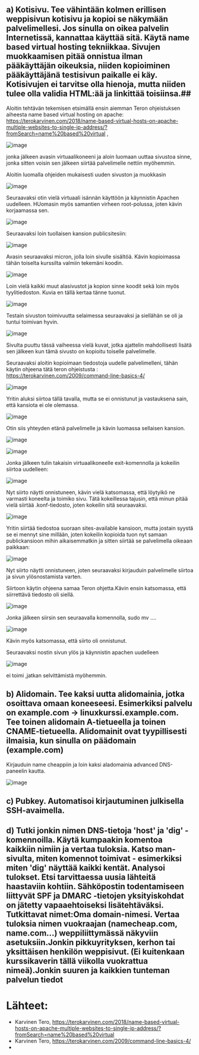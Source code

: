 ## a) Kotisivu. Tee vähintään kolmen erillisen weppisivun kotisivu ja kopioi se näkymään palvelimellesi. Jos sinulla on oikea palvelin Internetissä, kannattaa käyttää sitä. Käytä name based virtual hosting tekniikkaa. Sivujen muokkaamisen pitää onnistua ilman pääkäyttäjän oikeuksia, niiden kopioiminen pääkäyttäjänä testisivun paikalle ei käy. Kotisivujen ei tarvitse olla hienoja, mutta niiden tulee olla validia HTML:ää ja linkittää toisiinsa.## 

Aloitin tehtävän tekemisen etsimällä ensin aiemman Teron ohjeistuksen aiheesta name based virtual hosting on apache: https://terokarvinen.com/2018/name-based-virtual-hosts-on-apache-multiple-websites-to-single-ip-address/?fromSearch=name%20based%20virtual , 

![image](https://github.com/user-attachments/assets/09f208fe-b1d6-4de0-bc70-5bf0b1a33f25)

jonka jälkeen avasin virtuaalikoneeni ja aloin luomaan uuttaa sivustoa sinne, jonka sitten voisin sen jälkeen siirtää palvelimelle nettiin myöhemmin.

Aloitin luomalla ohjeiden mukaisesti uuden sivuston ja muokkasin

![image](https://github.com/user-attachments/assets/acfbe876-f59d-485a-a468-1274406d6469)

Seuraavaksi otin vielä virtuaali isännän käyttöön ja käynnistin Apachen uudelleen. HUomasin myös samantien virheen root-polussa, joten kävin korjaamassa sen.

![image](https://github.com/user-attachments/assets/ce89d8d5-d9c7-4625-9452-b2b0aa583552)


Seuraavaksi loin tuollaisen kansion publicsitesiin:

![image](https://github.com/user-attachments/assets/cde84a2d-5a2e-4dc3-bf63-e7da46c4fe59)

Avasin seuraavaksi micron, jolla loin sivulle sisältöä. Kävin kopioimassa tähän toiselta kurssilta valmiin tekemäni koodin.

![image](https://github.com/user-attachments/assets/bcd2abe5-72c1-493f-aaa3-98e2867cf6f2)

Loin vielä kaikki muut alasivustot ja  kopion sinne koodit sekä loin myös tyylitiedoston. Kuvia en tällä kertaa tänne tuonut.

![image](https://github.com/user-attachments/assets/783da926-ab54-41f3-b1ce-89d076607a5b)

Testain sivuston toimivuutta selaimessa seuraavaksi ja siellähän se oli ja tuntui toimivan hyvin.

![image](https://github.com/user-attachments/assets/6ea6d1fe-972f-49bc-a33a-f5ca84355155)

Sivulta puuttu tässä vaiheessa vielä kuvat, jotka ajattelin mahdollisesti lisätä sen jälkeen kun tämä sivusto on kopioitu toiselle palvelimelle.

Seuraavaksi aloitin kopioimaan tiedostoja uudelle palvelimelleni, tähän käytin ohjeena tätä teron ohjeistusta : https://terokarvinen.com/2009/command-line-basics-4/ 

![image](https://github.com/user-attachments/assets/e78dba99-84d6-499a-aee6-2d1b65a2019a)

Yritin aluksi siirtoa tällä tavalla, mutta se ei onnistunut ja vastauksena sain, että kansiota ei ole olemassa.

![image](https://github.com/user-attachments/assets/972894e7-4d1c-4b29-8704-41270c318517)

Otin siis yhteyden etänä palvelimelle ja kävin luomassa sellaisen kansion.

![image](https://github.com/user-attachments/assets/3b61fd4d-1446-4520-af8c-cd8f5132a851)

![image](https://github.com/user-attachments/assets/e3abed31-c86b-4ed4-b631-ceb8452aeb08)

Jonka jälkeen tulin takaisin virtuaalikoneelle exit-komennolla ja  kokeilin siirtoa uudelleen:

![image](https://github.com/user-attachments/assets/eae9c21b-ff49-491f-b2f7-53131ffb318e)

Nyt siirto näytti onnistuneen, kävin vielä katsomassa, että löytyikö ne varmasti koneelta ja toimiko sivu. Tätä kokeillessa tajusin, että minun pitää vielä siirtää .konf-tiedosto, joten kokeilin sitä seuraavaksi.

![image](https://github.com/user-attachments/assets/158bbea1-ed0e-4e3a-bace-b2a35e90005b)

Yritin siirtää tiedostoa suoraan sites-available kansioon, mutta jostain syystä se ei mennyt sine millään, joten kokeilin kopioida tuon nyt samaan publickansioon mihin aikaisemmatkin ja sitten siirtää se palvelimella oikeaan paikkaan:

![image](https://github.com/user-attachments/assets/38002469-7f9f-4eeb-86ec-fbd15c779d32)

Nyt siirto näytti onnistuneen, joten seuraavaksi kirjauduin palvelimelle siirtoa ja sivun ylösnostamista varten.

Siirtoon käytin ohjeena samaa Teron ohjetta.Kävin ensin katsomassa, että siirrettävä tiedosto oli siellä.

![image](https://github.com/user-attachments/assets/50a97f93-c259-41e6-a108-40bbcd5ff9db)

Jonka jälkeen siirsin sen seuraavalla komennolla, sudo mv ....

![image](https://github.com/user-attachments/assets/eb918aa3-546e-4dc8-8955-8c81c7fb1e1c)

Kävin myös katsomassa, että siirto oli onnistunut.

Seuraavaksi nostin sivun ylös ja käynnistin apachen uudelleen

![image](https://github.com/user-attachments/assets/ab51eb3e-b010-486a-81be-ee73f2366fc1)

ei toimi ,jatkan selvittämistä myöhemmin.

## b) Alidomain. Tee kaksi uutta alidomainia, jotka osoittava omaan koneeseesi. Esimerkiksi palvelu on example.com -> linuxkurssi.example.com. Tee toinen alidomain A-tietueella ja toinen CNAME-tietueella. Alidomainit ovat tyypillisesti ilmaisia, kun sinulla on päädomain (example.com) ##

Kirjauduin name cheappiin ja loin kaksi aladomainia advanced DNS-paneelin kautta.

![image](https://github.com/user-attachments/assets/d32446be-f626-4f2c-a1d9-f1d5833cf05b)




## c) Pubkey. Automatisoi kirjautuminen julkisella SSH-avaimella. ##




## d) Tutki jonkin nimen DNS-tietoja 'host' ja 'dig' -komennoilla. Käytä kumpaakin komentoa kaikkiin nimiin ja vertaa tuloksia. Katso man-sivulta, miten komennot toimivat - esimerkiksi miten 'dig' näyttää kaikki kentät. Analysoi tulokset. Etsi tarvittaessa uusia lähteitä haastaviin kohtiin. Sähköpostin todentamiseen liittyvät SPF ja DMARC -tietojen yksityiskohdat on jätetty vapaaehtoiseksi lisätehtäväksi. Tutkittavat nimet:Oma domain-nimesi. Vertaa tuloksia nimen vuokraajan (namecheap.com, name.com...) weppiliittymässä näkyviin asetuksiin.Jonkin pikkuyrityksen, kerhon tai yksittäisen henkilön weppisivut. (Ei kuitenkaan kurssikaverin tällä viikolla vuokrattua nimeä).Jonkin suuren ja kaikkien tunteman palvelun tiedot ##







# Lähteet: #

- Karvinen Tero, https://terokarvinen.com/2018/name-based-virtual-hosts-on-apache-multiple-websites-to-single-ip-address/?fromSearch=name%20based%20virtual
- Karvinen Tero, https://terokarvinen.com/2009/command-line-basics-4/
- 



















  





































